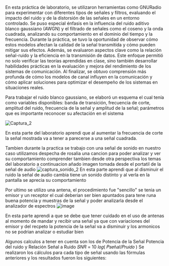 En esta práctica de laboratorio, se utilizaron herramientas como GNURadio para experimentar con diferentes tipos de señales y filtros, evaluando el impacto del ruido y de la distorsión de las señales en un entorno controlado. Se puso
especial énfasis en la influencia del ruido aditivo blanco gaussiano (AWGN) y el filtrado de señales como el coseno y la onda cuadrada, analizando su comportamiento en el
dominio del tiempo y la frecuencia. Durante la práctica, se tuvo la oportunidad de observar cómo estos modelos afectan la calidad de la señal transmitida y cómo pueden mitigar sus efectos. Además, se evaluaron
aspectos clave como la relación señal-ruido y la eficiencia en la transmisión de datos.
Este enfoque permitió no solo verificar las teorías aprendidas en clase, sino también desarrollar habilidades prácticas en la evaluación y mejora del rendimiento de los sistemas de comunicación. Al finalizar, se obtuvo 
comprensión más profunda de cómo los modelos de canal influyen en la comunicación y cómo aplicar soluciones para optimizar el desempeño de los sistemas en situaciones reales.

Para trabajar el ruido blanco gaussiano, se elaboró un esquema el cual tenía como variables disponibles: banda de transición, frecuencia de corte, amplitud del ruido, frecuencia de la señal y amplitud de la señal; parámetros que es importante reconocer su afectación en el sistema

![Captura_2](https://github.com/user-attachments/assets/02d3e9d1-149d-4720-b279-80ad0ec9fce2)

En esta parte del laboratorio aprendi que al aumentar la frecuencia de corte la señal mostrada va a tener a parecerse a una señal cuadrada.

Tambien durante la practica se trabajo con una señal de sonido en nuestro caso utilizamos despecha de rosalia una cancion para poder analizar y ver su comportamiento comprender tambien desde otra perspectiva los temas del
laboratorio a continuacion añado imagen tomada desde el portatil de la señal de audio
![captura_sonido_2](https://github.com/user-attachments/assets/5a1688f3-9b05-4d29-928f-d0737cd51aa1)
En esta parte aprendi que al disminuir el ruido la señal de audio cambia tiene un sonido distinto  y al verla en la pantalla se aprecia su comportamiento 

Por ultimo se utilizo una antena, el procedimiento fue "sencillo" se tenia un emisor y un receptor el cual deberian ser bien apuntados para tene runa buena potencia y muestras de la señal y poder analizarla desde el analizador de espectros 
![image](https://github.com/user-attachments/assets/d48c1d80-b328-4982-a8ae-058259502ca4)

En esta parte aprendi a que se debe que tener cuidado en el uso de antenas al momento de mandar y recibir una señal ya que con  variaciones del emisor y del recpeto la potencia de la señal va a disminuir y los armonicos no se podrian analizar o estudiar bien

Algunos calculos a tener en cuenta son los de Potencia de la Señal Potencia del ruido y Relación Señal a Ruido
𝑆𝑁𝑅 = 10 𝑙𝑜𝑔( 𝑃𝑠𝑒ñ𝑎𝑙/𝑃𝑟𝑢𝑖𝑑𝑜 ) Se realizaron los cálculos para cada tipo de señal usando las fórmulas anteriores y los resultados fueron los siguientes:
